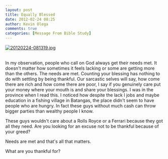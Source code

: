 ```yaml
---
layout: post
title: Equally Blessed
date: 2012-02-24 08:25
author: Kevin Olega
comments: true
categories: [Message From Bible Study]
---
```

<a href="http://minimalchanges.com/blog/wp-content/uploads/2012/02/20120224-081319.jpg"><img src="http://minimalchanges.com/blog/wp-content/uploads/2012/02/20120224-081319.jpg" alt="20120224-081319.jpg" class="alignnone size-full" /></a><br /><br />

In my observation, people who call on God always get their needs met. It doesn't matter how sometimes it feels lacking or some are getting more than the others. The needs are met. Counting your blessing has nothing to do with settling by being thankful. Our sarcastic selves will say, how come there are rich and how come there are poor, I say if you genuinely care put your money where your mouth is and share your blessings. I was in the province when I read this. I noticed how despite the lack I jobs and maybe education in a fishing village in Batangas, the place didn't seem to have people who are hungry. In fact these guys without much cash can throw bigger parties than wealthy people I know. 

These guys wouldn't care about a Rolls Royce or a Ferrari because they got all they need. Are you looking for an excuse not to be thankful because of your greed?

Needs are met and that's all that matters. 

What are you thankful for?
